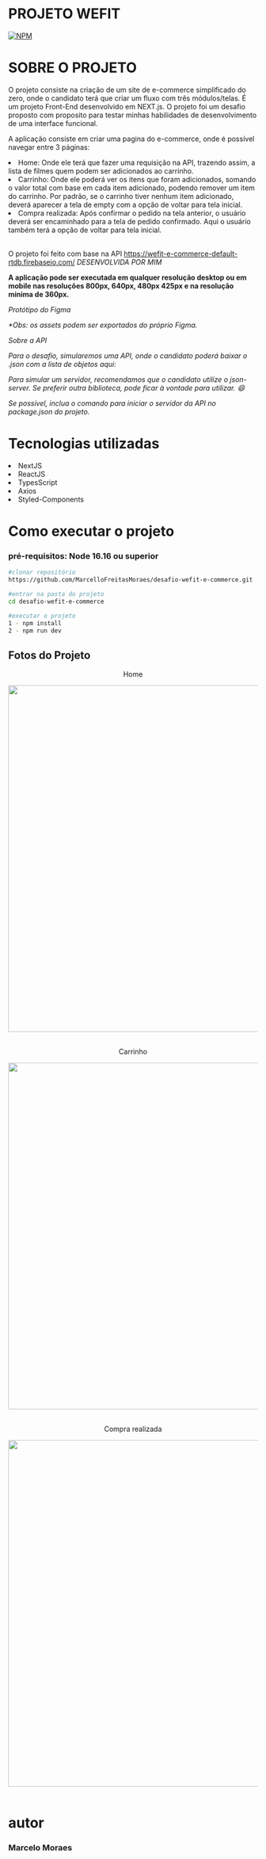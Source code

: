 # PROJETO WEFIT
[![NPM](https://img.shields.io/badge/license-MIT-green)](https://github.com/MarcelloFreitasMoraes/desafio-wefit-e-commerce.git/blob/main/LICENSE)

# SOBRE O PROJETO
O projeto consiste na criação de um site de e-commerce simplificado do zero, onde o candidato terá que criar um fluxo com três módulos/telas. É um projeto Front-End desenvolvido em NEXT.js.
O projeto foi um desafio proposto com proposito para testar minhas habilidades de desenvolvimento de uma interface funcional.

A aplicação consiste em criar uma pagina do e-commerce, onde é possível navegar entre 3 páginas:

<li>Home: Onde ele terá que fazer uma requisição na API, trazendo assim, a lista de filmes quem podem ser adicionados ao carrinho.</li>

<li>Carrinho: Onde ele poderá ver os itens que foram adicionados, somando o valor total com base em cada item adicionado, podendo remover um item do carrinho. Por padrão, se o carrinho tiver nenhum item adicionado, deverá aparecer a tela de empty com a opção de voltar para tela inicial.</li>

<li>Compra realizada: Após confirmar o pedido na tela anterior, o usuário deverá ser encaminhado para a tela de pedido confirmado. Aqui o usuário também terá a opção de voltar para tela inicial.</li>

<br/>

O projeto foi feito com base na API https://wefit-e-commerce-default-rtdb.firebaseio.com/ <i>DESENVOLVIDA POR MIM</i>

<strong>A aplicação pode ser executada em qualquer resolução desktop ou em mobile nas resoluções 800px, 640px, 480px 425px e na resolução minima de 360px.</strong>

<i>Protótipo do Figma

*Obs: os assets podem ser exportados do próprio Figma.

Sobre a API

Para o desafio, simularemos uma API, onde o candidato poderá baixar o .json com a lista de objetos aqui:

Para simular um servidor, recomendamos que o candidato utilize o json-server. Se preferir outra biblioteca, pode ficar à vontade para utilizar. 😄

Se possível, inclua o comando para iniciar o servidor da API no package.json do projeto.</i>

# Tecnologias utilizadas

<li>NextJS</li>
<li>ReactJS</li>
<li>TypesScript</li>
<li>Axios</li>
<li>Styled-Components</li>

# Como executar o projeto
 ### pré-requisitos: Node 16.16 ou superior
 
 ```bash
 #clonar repositório 
 https://github.com/MarcelloFreitasMoraes/desafio-wefit-e-commerce.git
 
 #entrar na pasta do projeto
 cd desafio-wefit-e-commerce
 
 #executar o projeto
 1 - npm install
 2 - npm run dev
 ```
 ## Fotos do Projeto

<div align="center">
  <p>Home</p>
<img src="[image](https://github.com/MarcelloFreitasMoraes/desafio-wefit-e-commerce/assets/101751067/b2b86ab6-d472-47a7-871b-19c98b1991f3)
" width="700px" />
</div>
<br/>

<div align="center">
  <p>Carrinho</p>
<img src="[image](https://github.com/MarcelloFreitasMoraes/desafio-wefit-e-commerce/assets/101751067/3a02b2d8-9d06-4933-8736-23066fdfa6d9)
" width="700px" />
</div>
<br/>

<div align="center">
  <p>Compra realizada</p>
<img src="[image](https://github.com/MarcelloFreitasMoraes/desafio-wefit-e-commerce/assets/101751067/295394cf-69f9-444a-ab49-b38970bf5e5f)
" width="700px" />
</div>
<br/>

 # autor
 ### Marcelo Moraes
 

